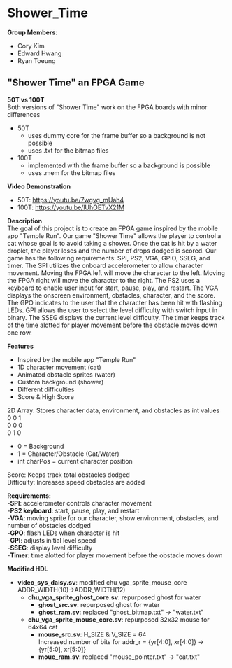 # Shower_Time
**Group Members**:  
* Cory Kim  
* Edward Hwang  
* Ryan Toeung  
  
## "Shower Time" an FPGA Game  
**50T vs 100T**  
Both versions of "Shower Time" work on the FPGA boards with minor differences  
 * 50T  
   * uses dummy core for the frame buffer so a background is not possible  
   * uses .txt for the bitmap files  
 * 100T  
   * implemented with the frame buffer so a background is possible  
   * uses .mem for the bitmap files  
  
**Video Demonstration**  
 * 50T: https://youtu.be/7wgvg_mUah4  
 * 100T: https://youtu.be/lUhOETvX21M  
  
**Description**  
The goal of this project is to create an FPGA game inspired by the mobile app "Temple Run". 
Our game "Shower Time" allows the player to control a cat whose goal is to avoid taking a shower. 
Once the cat is hit by a water droplet, the player loses and the number of drops dodged is scored. 
Our game has the following requirements: SPI, PS2, VGA, GPIO, SSEG, and timer. The SPI utilizes the 
onboard accelerometer to allow character movement. Moving the FPGA left will move the character to the left. 
Moving the FPGA right will move the character to the right. The PS2 uses a keyboard to enable user input for 
start, pause, play, and restart. The VGA displays the onscreen environment, obstacles, character, and the score. The 
GPO indicates to the user that the character has been hit with flashing LEDs. GPI allows the user to 
select the level difficulty with switch input in binary. The SSEG displays the current level difficulty. 
The timer keeps track of the time alotted for player movement before the obstacle moves down one row.  
  
**Features**  
* Inspired by the mobile app "Temple Run"  
* 1D character movement (cat)  
* Animated obstacle sprites (water)  
* Custom background (shower)  
* Different difficulties  
* Score & High Score  
  
2D Array: Stores character data, environment, and obstacles as int values  
0	0	1  
0	0	0  
0	1	0  
  
* 0 = Background  
* 1 = Character/Obstacle (Cat/Water)  
* int charPos = current character position  
  
Score: Keeps track total obstacles dodged  
Difficulty: Increases speed obstacles are added  
  
**Requirements:**  
-**SPI**: accelerometer controls character movement  
-**PS2 keyboard**: start, pause, play, and restart  
-**VGA**: moving sprite for our character, show environment, obstacles, and number of obstacles dodged  
-**GPO**: flash LEDs when character is hit  
-**GPI**: adjusts initial level speed  
-**SSEG**: display level difficulty  
-**Timer**: time alotted for player movement before the obstacle moves down  
  
**Modified HDL**
 * **video_sys_daisy.sv**: modified chu_vga_sprite_mouse_core  
ADDR_WIDTH(10)->ADDR_WIDTH(12)  
   * **chu_vga_sprite_ghost_core.sv**: repurposed ghost for water  
     * **ghost_src.sv**: repurposed ghost for water  
     * **ghost_ram.sv**: replaced "ghost_bitmap.txt" -> "water.txt"  
   * **chu_vga_sprite_mouse_core.sv**: repurposed 32x32 mouse for 64x64 cat  
     * **mouse_src.sv**: H_SIZE & V_SIZE = 64  
     Increased number of bits for addr_r = {yr[4:0], xr[4:0]} -> {yr[5:0], xr[5:0]}  
     * **moue_ram.sv**: replaced "mouse_pointer.txt" -> "cat.txt"  
